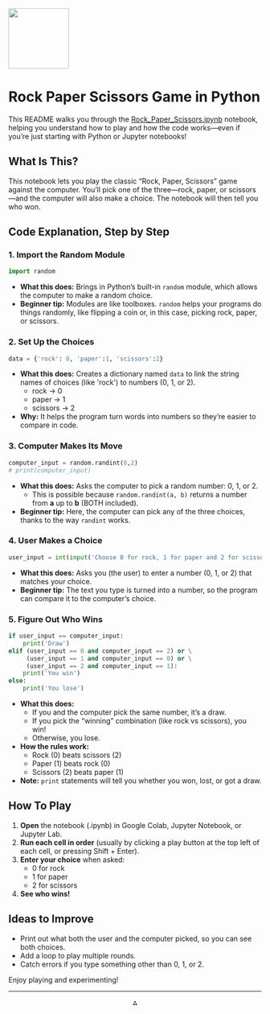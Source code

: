 <img src="https://r2cdn.perplexity.ai/pplx-full-logo-primary-dark%402x.png" class="logo" width="120"/>

# Rock Paper Scissors Game in Python

This README walks you through the [Rock_Paper_Scissors.ipynb](Rock_Paper_Scissors.ipynb) notebook, helping you understand how to play and how the code works—even if you’re just starting with Python or Jupyter notebooks!

## What Is This?

This notebook lets you play the classic “Rock, Paper, Scissors” game against the computer. You’ll pick one of the three—rock, paper, or scissors—and the computer will also make a choice. The notebook will then tell you who won.

## Code Explanation, Step by Step

### 1. Import the Random Module

```python
import random
```

- **What this does:** Brings in Python’s built-in `random` module, which allows the computer to make a random choice.
- **Beginner tip:** Modules are like toolboxes. `random` helps your programs do things randomly, like flipping a coin or, in this case, picking rock, paper, or scissors.


### 2. Set Up the Choices

```python
data = {'rock': 0, 'paper':1, 'scissors':2}
```

- **What this does:** Creates a dictionary named `data` to link the string names of choices (like 'rock') to numbers (0, 1, or 2).
    - rock → 0
    - paper → 1
    - scissors → 2
- **Why:** It helps the program turn words into numbers so they’re easier to compare in code.


### 3. Computer Makes Its Move

```python
computer_input = random.randint(0,2)
# print(computer_input)
```

- **What this does:** Asks the computer to pick a random number: 0, 1, or 2.
    - This is possible because `random.randint(a, b)` returns a number from **a** up to **b** (BOTH included).
- **Beginner tip:** Here, the computer can pick any of the three choices, thanks to the way `randint` works.


### 4. User Makes a Choice

```python
user_input = int(input('Choose 0 for rock, 1 for paper and 2 for scissors: '))
```

- **What this does:** Asks you (the user) to enter a number (0, 1, or 2) that matches your choice.
- **Beginner tip:** The text you type is turned into a number, so the program can compare it to the computer’s choice.


### 5. Figure Out Who Wins

```python
if user_input == computer_input:
    print('Draw')
elif (user_input == 0 and computer_input == 2) or \
     (user_input == 1 and computer_input == 0) or \
     (user_input == 2 and computer_input == 1):
    print('You win')
else:
    print('You lose')
```

- **What this does:**
    - If you and the computer pick the same number, it’s a draw.
    - If you pick the “winning” combination (like rock vs scissors), you win!
    - Otherwise, you lose.
- **How the rules work:**
    - Rock (0) beats scissors (2)
    - Paper (1) beats rock (0)
    - Scissors (2) beats paper (1)
- **Note:** `print` statements will tell you whether you won, lost, or got a draw.


## How To Play

1. **Open** the notebook (.ipynb) in Google Colab, Jupyter Notebook, or Jupyter Lab.
2. **Run each cell in order** (usually by clicking a play button at the top left of each cell, or pressing Shift + Enter).
3. **Enter your choice** when asked:
    - 0 for rock
    - 1 for paper
    - 2 for scissors
4. **See who wins!**


## Ideas to Improve

- Print out what both the user and the computer picked, so you can see both choices.
- Add a loop to play multiple rounds.
- Catch errors if you type something other than 0, 1, or 2.

Enjoy playing and experimenting!

---

<div style="text-align: center">⁂</div>

[^1]: Rock_Paper_Scissors-1.ipynb

